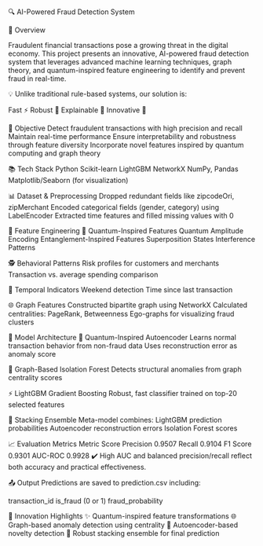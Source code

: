 🔍 AI-Powered Fraud Detection System

🚀 Overview

Fraudulent financial transactions pose a growing threat in the digital economy. This project presents an innovative, AI-powered fraud detection system that leverages advanced machine learning techniques, graph theory, and quantum-inspired feature engineering to identify and prevent fraud in real-time.

💡 Unlike traditional rule-based systems, our solution is:

Fast ⚡
Robust 💪
Explainable 🧠
Innovative 🚀

🎯 Objective
Detect fraudulent transactions with high precision and recall
Maintain real-time performance
Ensure interpretability and robustness through feature diversity
Incorporate novel features inspired by quantum computing and graph theory

📚 Tech Stack
Python
Scikit-learn
LightGBM
NetworkX
NumPy, Pandas
Matplotlib/Seaborn (for visualization)

📊 Dataset & Preprocessing
Dropped redundant fields like zipcodeOri, zipMerchant
Encoded categorical fields (gender, category) using LabelEncoder
Extracted time features and filled missing values with 0

🧪 Feature Engineering
🔮 Quantum-Inspired Features
Quantum Amplitude Encoding
Entanglement-Inspired Features
Superposition States
Interference Patterns

🕵️ Behavioral Patterns
Risk profiles for customers and merchants
Transaction vs. average spending comparison

📆 Temporal Indicators
Weekend detection
Time since last transaction

🌐 Graph Features
Constructed bipartite graph using NetworkX
Calculated centralities: PageRank, Betweenness
Ego-graphs for visualizing fraud clusters

🧠 Model Architecture
🧬 Quantum-Inspired Autoencoder
Learns normal transaction behavior from non-fraud data
Uses reconstruction error as anomaly score

🌲 Graph-Based Isolation Forest
Detects structural anomalies from graph centrality scores

⚡ LightGBM Gradient Boosting
Robust, fast classifier trained on top-20 selected features

🔁 Stacking Ensemble
Meta-model combines:
LightGBM prediction probabilities
Autoencoder reconstruction errors
Isolation Forest scores

📈 Evaluation Metrics
Metric	Score
Precision	0.9507
Recall	0.9104
F1 Score	0.9301
AUC-ROC	0.9928
✔️ High AUC and balanced precision/recall reflect both accuracy and practical effectiveness.

📤 Output
Predictions are saved to prediction.csv including:

transaction_id
is_fraud (0 or 1)
fraud_probability

🌟 Innovation Highlights
✨ Quantum-inspired feature transformations
🌐 Graph-based anomaly detection using centrality
🧠 Autoencoder-based novelty detection
🧩 Robust stacking ensemble for final prediction
